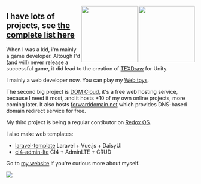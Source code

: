 
<a href="https://domcloud.co" target="_blank"><img align="right" height="150px" src="https://domcloud.co/assets/icon.png"></a>

<a href="https://u3d.as/mFe" target="_blank"><img align="right" height="150px" src="https://res.cloudinary.com/wellosoft/image/upload/c_fill,h_300,w_300/v1512857611/expertise/library-texdraw.png"></a>

## I have lots of projects, see [the complete list here](https://willnode.github.io/)

When I was a kid, i'm mainly a game developer. Altough I'd (and will) never release a successful game, it did lead to the creation of [TEXDraw](https://u3d.as/mFe) for Unity.

I mainly a web developer now. You can play my [Web toys](https://willnode.github.io/). 

The second big project is [DOM Cloud](https://domcloud.co/), it's a free web hosting service, because I need it most, and it hosts +10 of my own online projects, more coming later. It also hosts [forwarddomain.net](https://forwarddomain.net) which provides DNS-based domain redirect service for free.

My third project is being a regular contibutor on [Redox OS](https://redox-os.org/).

I also make web templates:
+ [laravel-template](https://github.com/willnode/laravel-template) Laravel + Vue.js + DaisyUI
+ [ci4-admin-lte](https://github.com/willnode/ci4-admin-lte) CI4 + AdminLTE + CRUD

Go to [my website](https://wellosoft.net/) if you're curious more about myself.

<picture>
<source 
  srcset="https://github-readme-stats.vercel.app/api?username=willnode&show_icons=true&count_private=true&theme=dark"
  media="(prefers-color-scheme: dark)"
/>
<source
  srcset="https://github-readme-stats.vercel.app/api?username=willnode&show_icons=true&count_private=true"
  media="(prefers-color-scheme: light), (prefers-color-scheme: no-preference)"
/>
<img src="https://github-readme-stats.vercel.app/api?username=anuraghazra&show_icons=true" />
</picture>
